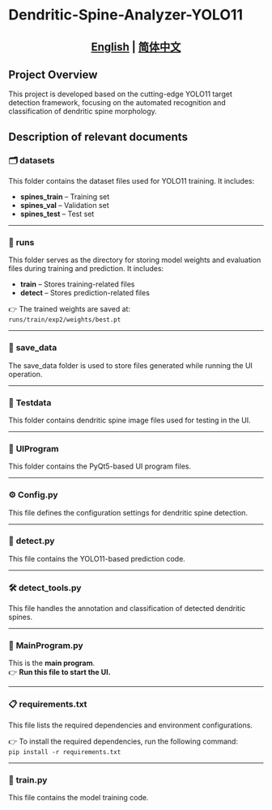 # Dendritic-Spine-Analyzer-YOLO11  

<h2 align="center">
    <a href="./README.md"><strong>English</strong></a> | 
    <a href="./README_CN.md"><strong>简体中文</strong></a>
</h2>

##  Project Overview
This project is developed based on the cutting-edge YOLO11 target detection framework, focusing on the automated recognition and classification of dendritic spine morphology.

##  Description of relevant documents
### 🗂️ **datasets**  
This folder contains the dataset files used for YOLO11 training. It includes:  
- **spines_train** – Training set  
- **spines_val** – Validation set  
- **spines_test** – Test set  

---

### 🏃‍ **runs**  
This folder serves as the directory for storing model weights and evaluation files during training and prediction. It includes:  
- **train** – Stores training-related files  
- **detect** – Stores prediction-related files  

👉 The trained weights are saved at:  
`runs/train/exp2/weights/best.pt`  

---

### 💾 **save_data**  
The save_data folder is used to store files generated while running the UI operation.  

---

### 📂 **Testdata**  
This folder contains dendritic spine image files used for testing in the UI.

---

### 🎨 **UIProgram**  
This folder contains the PyQt5-based UI program files.  

---

### ⚙ **Config.py**  
This file defines the configuration settings for dendritic spine detection.  

---

### 🔎 **detect.py**  
This file contains the YOLO11-based prediction code.  

---

### 🛠️ **detect_tools.py**  
This file handles the annotation and classification of detected dendritic spines.  

---

### 🚀 **MainProgram.py**  
This is the **main program**.  
👉 **Run this file to start the UI.**  

---

### 📋 **requirements.txt**  
This file lists the required dependencies and environment configurations.

👉 To install the required dependencies, run the following command:  
`pip install -r requirements.txt`

---

### 🎯 **train.py**  
This file contains the model training code.  
